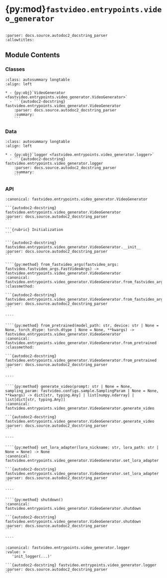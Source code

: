 # {py:mod}`fastvideo.entrypoints.video_generator`

```{py:module} fastvideo.entrypoints.video_generator
```

```{autodoc2-docstring} fastvideo.entrypoints.video_generator
:parser: docs.source.autodoc2_docstring_parser
:allowtitles:
```

## Module Contents

### Classes

````{list-table}
:class: autosummary longtable
:align: left

* - {py:obj}`VideoGenerator <fastvideo.entrypoints.video_generator.VideoGenerator>`
  - ```{autodoc2-docstring} fastvideo.entrypoints.video_generator.VideoGenerator
    :parser: docs.source.autodoc2_docstring_parser
    :summary:
    ```
````

### Data

````{list-table}
:class: autosummary longtable
:align: left

* - {py:obj}`logger <fastvideo.entrypoints.video_generator.logger>`
  - ```{autodoc2-docstring} fastvideo.entrypoints.video_generator.logger
    :parser: docs.source.autodoc2_docstring_parser
    :summary:
    ```
````

### API

`````{py:class} VideoGenerator(fastvideo_args: fastvideo.fastvideo_args.FastVideoArgs, executor_class: type[fastvideo.worker.executor.Executor], log_stats: bool)
:canonical: fastvideo.entrypoints.video_generator.VideoGenerator

```{autodoc2-docstring} fastvideo.entrypoints.video_generator.VideoGenerator
:parser: docs.source.autodoc2_docstring_parser
```

```{rubric} Initialization
```

```{autodoc2-docstring} fastvideo.entrypoints.video_generator.VideoGenerator.__init__
:parser: docs.source.autodoc2_docstring_parser
```

````{py:method} from_fastvideo_args(fastvideo_args: fastvideo.fastvideo_args.FastVideoArgs) -> fastvideo.entrypoints.video_generator.VideoGenerator
:canonical: fastvideo.entrypoints.video_generator.VideoGenerator.from_fastvideo_args
:classmethod:

```{autodoc2-docstring} fastvideo.entrypoints.video_generator.VideoGenerator.from_fastvideo_args
:parser: docs.source.autodoc2_docstring_parser
```

````

````{py:method} from_pretrained(model_path: str, device: str | None = None, torch_dtype: torch.dtype | None = None, **kwargs) -> fastvideo.entrypoints.video_generator.VideoGenerator
:canonical: fastvideo.entrypoints.video_generator.VideoGenerator.from_pretrained
:classmethod:

```{autodoc2-docstring} fastvideo.entrypoints.video_generator.VideoGenerator.from_pretrained
:parser: docs.source.autodoc2_docstring_parser
```

````

````{py:method} generate_video(prompt: str | None = None, sampling_param: fastvideo.configs.sample.SamplingParam | None = None, **kwargs) -> dict[str, typing.Any] | list[numpy.ndarray] | list[dict[str, typing.Any]]
:canonical: fastvideo.entrypoints.video_generator.VideoGenerator.generate_video

```{autodoc2-docstring} fastvideo.entrypoints.video_generator.VideoGenerator.generate_video
:parser: docs.source.autodoc2_docstring_parser
```

````

````{py:method} set_lora_adapter(lora_nickname: str, lora_path: str | None = None) -> None
:canonical: fastvideo.entrypoints.video_generator.VideoGenerator.set_lora_adapter

```{autodoc2-docstring} fastvideo.entrypoints.video_generator.VideoGenerator.set_lora_adapter
:parser: docs.source.autodoc2_docstring_parser
```

````

````{py:method} shutdown()
:canonical: fastvideo.entrypoints.video_generator.VideoGenerator.shutdown

```{autodoc2-docstring} fastvideo.entrypoints.video_generator.VideoGenerator.shutdown
:parser: docs.source.autodoc2_docstring_parser
```

````

`````

````{py:data} logger
:canonical: fastvideo.entrypoints.video_generator.logger
:value: >
   'init_logger(...)'

```{autodoc2-docstring} fastvideo.entrypoints.video_generator.logger
:parser: docs.source.autodoc2_docstring_parser
```

````
